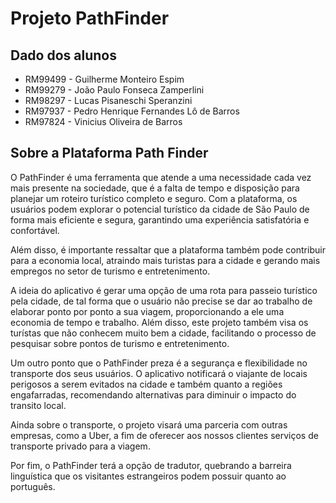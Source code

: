 <h1>Projeto PathFinder</h1>
<h2>Dado dos alunos</h2>

<ul>
    <li>RM99499 - Guilherme Monteiro Espim</li>
    <li>RM99279 - João Paulo Fonseca Zamperlini</li>
    <li>RM98297 - Lucas Pisaneschi Speranzini</li>
    <li>RM97937 - Pedro Henrique Fernandes Lô de Barros</li>
    <li>RM97824 - Vinicius Oliveira de Barros</li>
</ul>

<h2>Sobre a Plataforma Path Finder</h2>

<p>O PathFinder é uma ferramenta que atende a uma necessidade cada vez mais presente na sociedade, que é a falta de tempo e disposição para planejar um roteiro turístico completo e seguro. Com a plataforma, os usuários podem explorar o potencial turístico da cidade de São Paulo de forma mais eficiente e segura, garantindo uma experiência satisfatória e confortável.</p>

<p>Além disso, é importante ressaltar que a plataforma também pode contribuir para a economia local, atraindo mais turistas para a cidade e gerando mais empregos no setor de turismo e entretenimento.</p>

<p>A ideia do aplicativo é gerar uma opção de uma rota para passeio turístico pela cidade, de tal forma que o usuário não precise se dar ao trabalho de elaborar ponto por ponto a sua viagem, proporcionando a ele uma economia de tempo e trabalho. Além disso, este projeto também visa os turístas que não conhecem muito bem a cidade, facilitando o processo de pesquisar sobre pontos de turismo e entretenimento.</p>

<p>Um outro ponto que o PathFinder preza é a segurança e flexibilidade no transporte dos seus usuários. O aplicativo notificará o viajante de locais perigosos a serem evitados na cidade e também quanto a regiões engafarradas, recomendando alternativas para diminuir o impacto do transito local.</p>

<p>Ainda sobre o transporte, o projeto visará uma parceria com outras empresas, como a Uber, a fim de oferecer aos nossos clientes serviços de transporte privado para a viagem.</p>

<p>Por fim, o PathFinder terá a opção de tradutor, quebrando a barreira linguística que os visitantes estrangeiros podem possuir quanto ao português.</p>
